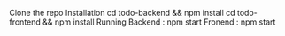 Clone the repo
Installation
cd todo-backend && npm install
cd todo-frontend && npm install
Running
Backend : npm start
Fronend : npm start
